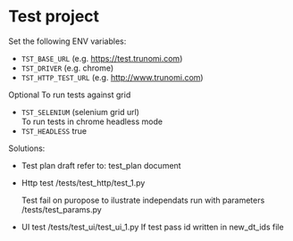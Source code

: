 Test project
======================================

Set the following ENV variables:

- `TST_BASE_URL` (e.g. https://test.trunomi.com)
- `TST_DRIVER` (e.g. chrome)
- `TST_HTTP_TEST_URL` (e.g. http://www.trunomi.com)

Optional
To run tests against grid

- `TST_SELENIUM` (selenium grid url)  
To run tests in chrome headless mode
- `TST_HEADLESS` true

Solutions:

- Test plan draft refer to: test_plan document
- Http test /tests/test_http/test_1.py

    Test fail on puropose to ilustrate 
    independats run with parameters /tests/test_params.py

- UI test /tests/test_ui/test_ui_1.py
If test pass id written in new_dt_ids file

 